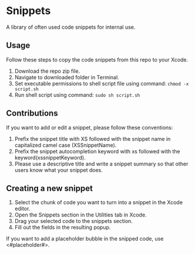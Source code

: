 # Snippets
A library of often used code snippets for internal use.

## Usage
Follow these steps to copy the code snippets from this repo to your Xcode.
1. Download the repo zip file.
2. Navigate to downloaded folder in Terminal.
3. Set executable permissions to shell script file using command: `chmod -x script.sh`
4. Run shell script using command: `sudo sh script.sh`

## Contributions
If you want to add or edit a snippet, please follow these conventions:
1. Prefix the snippet title with XS followed with the snippet name in capitalized camel case (XSSnippetName).
2. Prefix the snippet autocompletion keyword with xs followed with the keyword(xssnippetKeyword).
3. Please use a descriptive title and write a snippet summary so that other users know what your snippet does.

## Creating a new snippet
1. Select the chunk of code you want to turn into a snippet in the Xcode editor.
2. Open the Snippets section in the Utilities tab in Xcode.
3. Drag your selected code to the snippets section.
4. Fill out the fields in the resulting popup.

If you want to add a placeholder bubble in the snipped code, use <#placeholder#>.
